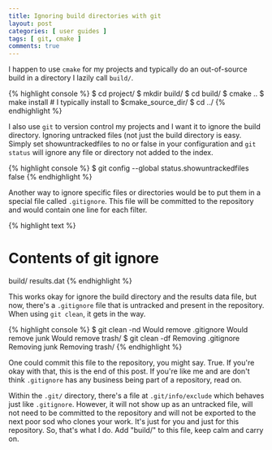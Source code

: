 ```yaml
---
title: Ignoring build directories with git
layout: post
categories: [ user guides ]
tags: [ git, cmake ]
comments: true
---
```


I happen to use `cmake` for my projects and typically do an out-of-source build in a directory I lazily call `build/`.

{% highlight console %}
$ cd project/
$ mkdir build/
$ cd build/
$ cmake ..
$ make install # I typically install to $cmake_source_dir/
$ cd ../
{% endhighlight %}

I also use `git` to version control my projects and I want it to ignore the build directory.
Ignoring untracked files (not just the build directory is easy.
Simply set showuntrackedfiles to no or false in your configuration and `git status` will ignore any file or directory not added to the index.

{% highlight console %}
$ git config --global status.showuntrackedfiles false
{% endhighlight %}

Another way to ignore specific files or directories would be to put them in a special file called `.gitignore`.
This file will be committed to the repository and would contain one line for each filter.

{% highlight text %}
# Contents of git ignore
build/
results.dat
{% endhighlight %}

This works okay for ignore the build directory and the results data file, but now, there's a `.gitignore` file that is untracked and present in the repository.
When using `git clean`, it gets in the way.

{% highlight console %}
$ git clean -nd
Would remove .gitignore
Would remove junk
Would remove trash/
$ git clean -df
Removing .gitignore
Removing junk
Removing trash/
{% endhighlight %}

One could commit this file to the repository, you might say.
True.
If you're okay with that, this is the end of this post.
If you're like me and are don't think `.gitignore` has any business being part of a repository, read on.

Within the `.git/` directory, there's a file at `.git/info/exclude` which behaves just like `.gitignore`.
However, it will not show up as an untracked file, will not need to be committed to the repository and will not be exported to the next poor sod who clones your work.
It's just for you and just for this repository.
So, that's what I do.
Add "build/" to this file, keep calm and carry on.

